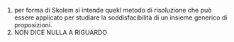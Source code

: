 1. per forma di Skolem si intende quekl metodo di risoluzione che può essere applicato per studiare la soddisfacibilità di un insieme generico di proposizioni.
2. NON DICE NULLA A RIGUARDO